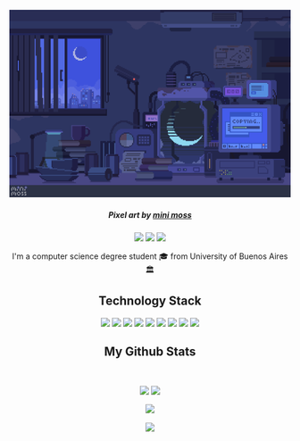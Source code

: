 <p align="center">
 <img src="https://github.com/daianalonso/daianalonso/blob/main/images/moonart-byminimoss.gif" alt="banner"/>
</p>

<p align="center">
 <h5 align ='center'> Pixel art by <a href="https://www.instagram.com/minimossart/"> mini moss</a></h5>
</p>

<p align="center"> 
 <img src="https://badges.pufler.dev/visits/daianalonso/daianalonso"/> 
 <img src="https://badges.pufler.dev/years/daianalonso"/>
 <img src="https://badges.pufler.dev/repos/daianalonso"/>
 <!---<img src="https://badges.pufler.dev/commits/monthly/daianalonso" / --->
</p>

<p align="center">
  I'm a computer science degree student 🎓 from University of Buenos Aires 🏛
</p>  

<h2 align="center">Technology Stack </h2>

<p align="center">
<img src ="https://img.shields.io/badge/-C++-00599C?style=flat-square&logo=c"/>
<img src ="https://img.shields.io/badge/Python-3776AB?style=flat-square&logo=python&logoColor=white"/>
<img src="https://img.shields.io/badge/-HTML5-E34F26?style=flat-square&logo=html5&logoColor=white"/>
<img src="https://img.shields.io/badge/-CSS3-1572B6?style=flat-square&logo=css3"/>
<img src="https://img.shields.io/badge/-Bootstrap-563D7C?style=flat-square&logo=bootstrap"/>
<img src="https://img.shields.io/badge/-JavaScript-black?style=flat-square&logo=javascript"/>
<img src="https://img.shields.io/badge/-MySQL-black?style=flat-square&logo=mysql"/>
<img src="https://img.shields.io/badge/-Git-black?style=flat-square&logo=git"/>
<img src="https://img.shields.io/badge/-GitHub-black?style=flat-square&logo=github"/>
</p>


<h2 align="center">
  My Github Stats
</h2>
 
<br>

<p align = "center">
  <img  src = "https://github-readme-stats.vercel.app/api?username=daianalonso&show_icons=true&theme=radical&line_height=27">
  <img src = "https://github-readme-stats.vercel.app/api/top-langs/?username=daianalonso&hide=html,css,java,shaderlab,kotlin,hlsl&theme=radical">
</p>

<p align = "center">
 <img  src="https://github-readme-streak-stats.herokuapp.com/?user=daianalonso&show_icons=true&locale=en&layout=compact&theme=radical&line_height=0" />
</p> 

<p align = "center">
 <img src="https://activity-graph.herokuapp.com/graph?username=daianalonso&theme=redical">
</p> 